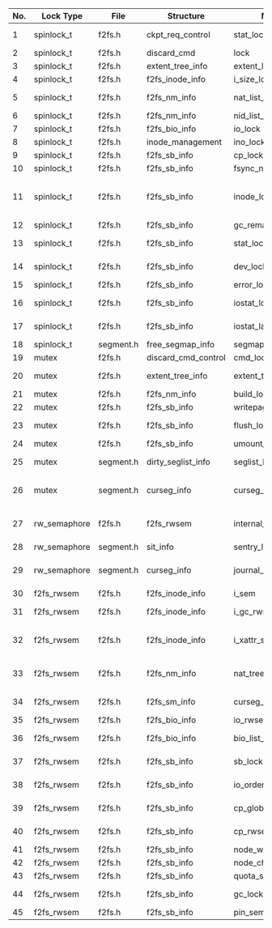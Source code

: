 | No. | Lock Type    | File      | Structure           | Member name               | Comment                                                         | Usage                                                |
| --- | ------------ | --------- | ------------------- | ------------------------- | --------------------------------------------------------------- | ---------------------------------------------------- |
| 1   | spinlock_t   | f2fs.h    | ckpt_req_control    | stat_lock                 | lock for below checkpoint time stats                            | [Link](./spinlock_t.md#spinlock_t-stat_lock)         |
| 2   | spinlock_t   | f2fs.h    | discard_cmd         | lock                      | for state updating                                              |                                                      |
| 3   | spinlock_t   | f2fs.h    | extent_tree_info    | extent_lock               | locking extent lru list                                         |                                                      |
| 4   | spinlock_t   | f2fs.h    | f2fs_inode_info     | i_size_lock               | protect last_disk_size                                          |                                                      |
| 5   | spinlock_t   | f2fs.h    | f2fs_nm_info        | nat_list_lock             | protect clean nat entry list                                    |                                                      |
| 6   | spinlock_t   | f2fs.h    | f2fs_nm_info        | nid_list_lock             | protect nid lists ops                                           |                                                      |
| 7   | spinlock_t   | f2fs.h    | f2fs_bio_info       | io_lock                   | serialize DATAIOs                                               |                                                      |
| 8   | spinlock_t   | f2fs.h    | inode_management    | ino_lock                  | for ino entry lock                                              |                                                      |
| 9   | spinlock_t   | f2fs.h    | f2fs_sb_info        | cp_lock                   | for flag in ckpt                                                |                                                      |
| 10  | spinlock_t   | f2fs.h    | f2fs_sb_info        | fsync_node_lock           | for node entry lock                                             |                                                      |
| 11  | spinlock_t   | f2fs.h    | f2fs_sb_info        | inode_lock[NR_INODE_TYPE] | for dirty inode list lock (DIR_INODE / FILE_INODE / DIRTY_META) |                                                      |
| 12  | spinlock_t   | f2fs.h    | f2fs_sb_info        | gc_remaining_trials_lock  |                                                                 |                                                      |
| 13  | spinlock_t   | f2fs.h    | f2fs_sb_info        | stat_lock                 | lock for stat operations                                        | [Link](./spinlock_t.md#spinlock_t-stat_lock-1)       |
| 14  | spinlock_t   | f2fs.h    | f2fs_sb_info        | dev_lock                  | For multi devices & protect dirty_device                        |                                                      |
| 15  | spinlock_t   | f2fs.h    | f2fs_sb_info        | error_lock                | protect errors array                                            |                                                      |
| 16  | spinlock_t   | f2fs.h    | f2fs_sb_info        | iostat_lock               | #ifdef CONFIG_F2FS_IOSTAT                                       |                                                      |
| 17  | spinlock_t   | f2fs.h    | f2fs_sb_info        | iostat_lat_lock           | #ifdef CONFIG_F2FS_IOSTAT                                       |                                                      |
| 18  | spinlock_t   | segment.h | free_segmap_info    | segmap_lock               | free segmap lock                                                |                                                      |
| 19  | mutex        | f2fs.h    | discard_cmd_control | cmd_lock                  |                                                                 |                                                      |
| 20  | mutex        | f2fs.h    | extent_tree_info    | extent_tree_lock          | locking extent radix tree                                       |                                                      |
| 21  | mutex        | f2fs.h    | f2fs_nm_info        | build_lock                | lock for build free nids                                        |                                                      |
| 22  | mutex        | f2fs.h    | f2fs_sb_info        | writepages                | mutex for writepages()                                          |                                                      |
| 23  | mutex        | f2fs.h    | f2fs_sb_info        | flush_lock                | for inode management & for flush exclusion                      |                                                      |
| 24  | mutex        | f2fs.h    | f2fs_sb_info        | umount_mutex              | For shrinker support                                            |                                                      |
| 25  | mutex        | segment.h | dirty_seglist_info  | seglist_lock              | lock for segment bitmaps                                        |                                                      |
| 26  | mutex        | segment.h | curseg_info         | curseg_mutex              | for active log information & lock for consistency               |                                                      |
| 27  | rw_semaphore | f2fs.h    | f2fs_rwsem          | internal_rwsem            | f2fs rw_sem wrapper for unfair to readers (option               |                                                      |
| 28  | rw_semaphore | segment.h | sit_info            | sentry_lock               | to protect SIT cache                                            |                                                      |
| 29  | rw_semaphore | segment.h | curseg_info         | journal_rwsem             | for active log information & protect journal area               | [Link](./rw_semaphore.md#rw_semaphore-journal_rwsem) |
| 30  | f2fs_rwsem   | f2fs.h    | f2fs_inode_info     | i_sem                     | protect fi info                                                 |                                                      |
| 31  | f2fs_rwsem   | f2fs.h    | f2fs_inode_info     | i_gc_rwsem[2]             | avoid racing between foreground op and gc                       |                                                      |
| 32  | f2fs_rwsem   | f2fs.h    | f2fs_inode_info     | i_xattr_sem               | avoid racing between reading and changing EAs                   |                                                      |
| 33  | f2fs_rwsem   | f2fs.h    | f2fs_nm_info        | nat_tree_lock             | NAT cache management & protect nat entry tree                   |                                                      |
| 34  | f2fs_rwsem   | f2fs.h    | f2fs_sm_info        | curseg_lock               | for preventing curseg change                                    |                                                      |
| 35  | f2fs_rwsem   | f2fs.h    | f2fs_bio_info       | io_rwsem                  | blocking op for bio                                             |                                                      |
| 36  | f2fs_rwsem   | f2fs.h    | f2fs_bio_info       | bio_list_lock             | lock to protect bio entry list                                  |                                                      |
| 37  | f2fs_rwsem   | f2fs.h    | f2fs_sb_info        | sb_lock                   | lock for raw super block                                        |                                                      |
| 38  | f2fs_rwsem   | f2fs.h    | f2fs_sb_info        | io_order_lock             | keep migration IO order for LFS mode                            |                                                      |
| 39  | f2fs_rwsem   | f2fs.h    | f2fs_sb_info        | cp_global_sem             | checkpoint procedure lock                                       |                                                      |
| 40  | f2fs_rwsem   | f2fs.h    | f2fs_sb_info        | cp_rwsem                  | blocking FS operations                                          |                                                      |
| 41  | f2fs_rwsem   | f2fs.h    | f2fs_sb_info        | node_write                | locking node writes                                             |                                                      |
| 42  | f2fs_rwsem   | f2fs.h    | f2fs_sb_info        | node_change               | locking node change                                             |                                                      |
| 43  | f2fs_rwsem   | f2fs.h    | f2fs_sb_info        | quota_sem                 | blocking cp for flags                                           |                                                      |
| 44  | f2fs_rwsem   | f2fs.h    | f2fs_sb_info        | gc_lock                   | for cleaning operations                                         |                                                      |
| 45  | f2fs_rwsem   | f2fs.h    | f2fs_sb_info        | pin_sem                   | for pinned files                                                |                                                      |